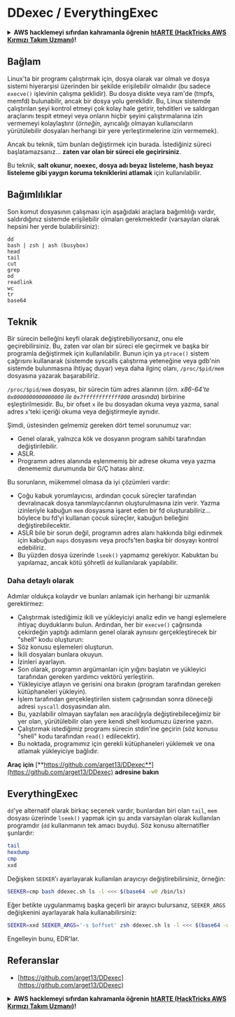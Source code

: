 # DDexec / EverythingExec

<details>

<summary><strong>AWS hacklemeyi sıfırdan kahramanla öğrenin</strong> <a href="https://training.hacktricks.xyz/courses/arte"><strong>htARTE (HackTricks AWS Kırmızı Takım Uzmanı)</strong></a><strong>!</strong></summary>

HackTricks'ı desteklemenin diğer yolları:

* **Şirketinizi HackTricks'te reklamınızı görmek veya HackTricks'i PDF olarak indirmek** için [**ABONELİK PLANLARI**](https://github.com/sponsors/carlospolop)'na göz atın!
* [**Resmi PEASS & HackTricks ürünlerini**](https://peass.creator-spring.com) edinin
* [**PEASS Ailesi'ni**](https://opensea.io/collection/the-peass-family) keşfedin, özel [**NFT'lerimizden**](https://opensea.io/collection/the-peass-family) oluşan koleksiyonumuz
* 💬 [**Discord grubuna**](https://discord.gg/hRep4RUj7f) veya [**telegram grubuna**](https://t.me/peass) **katılın** veya **Twitter** 🐦 [**@hacktricks_live**](https://twitter.com/hacktricks_live)'ı **takip edin**.
* **Hacking hilelerinizi** [**HackTricks**](https://github.com/carlospolop/hacktricks) ve [**HackTricks Cloud**](https://github.com/carlospolop/hacktricks-cloud) github reposuna **PR göndererek paylaşın**.

</details>

## Bağlam

Linux'ta bir programı çalıştırmak için, dosya olarak var olmalı ve dosya sistemi hiyerarşisi üzerinden bir şekilde erişilebilir olmalıdır (bu sadece `execve()` işlevinin çalışma şeklidir). Bu dosya diskte veya ram'de (tmpfs, memfd) bulunabilir, ancak bir dosya yolu gereklidir. Bu, Linux sistemde çalıştırılan şeyi kontrol etmeyi çok kolay hale getirir, tehditleri ve saldırgan araçlarını tespit etmeyi veya onların hiçbir şeyini çalıştırmalarına izin vermemeyi kolaylaştırır (_örneğin_, ayrıcalığı olmayan kullanıcıların yürütülebilir dosyaları herhangi bir yere yerleştirmelerine izin vermemek).

Ancak bu teknik, tüm bunları değiştirmek için burada. İstediğiniz süreci başlatamazsanız... **zaten var olan bir süreci ele geçirirsiniz**.

Bu teknik, **salt okunur, noexec, dosya adı beyaz listeleme, hash beyaz listeleme gibi yaygın koruma tekniklerini atlamak** için kullanılabilir.

## Bağımlılıklar

Son komut dosyasının çalışması için aşağıdaki araçlara bağımlılığı vardır, saldırdığınız sistemde erişilebilir olmaları gerekmektedir (varsayılan olarak hepsini her yerde bulabilirsiniz):
```
dd
bash | zsh | ash (busybox)
head
tail
cut
grep
od
readlink
wc
tr
base64
```
## Teknik

Bir sürecin belleğini keyfi olarak değiştirebiliyorsanız, onu ele geçirebilirsiniz. Bu, zaten var olan bir süreci ele geçirmek ve başka bir programla değiştirmek için kullanılabilir. Bunun için ya `ptrace()` sistem çağrısını kullanarak (sistemde syscalls çalıştırma yeteneğine veya gdb'nin sistemde bulunmasına ihtiyaç duyar) veya daha ilginç olanı, `/proc/$pid/mem` dosyasına yazarak başarabiliriz.

`/proc/$pid/mem` dosyası, bir sürecin tüm adres alanının (_örn. x86-64'te `0x0000000000000000` ile `0x7ffffffffffff000` arasında_) birbirine eşleştirilmesidir. Bu, bir ofset `x` ile bu dosyadan okuma veya yazma, sanal adres `x`'teki içeriği okuma veya değiştirmeyle aynıdır.

Şimdi, üstesinden gelmemiz gereken dört temel sorunumuz var:

* Genel olarak, yalnızca kök ve dosyanın program sahibi tarafından değiştirilebilir.
* ASLR.
* Programın adres alanında eşlenmemiş bir adrese okuma veya yazma denememiz durumunda bir G/Ç hatası alırız.

Bu sorunların, mükemmel olmasa da iyi çözümleri vardır:

* Çoğu kabuk yorumlayıcısı, ardından çocuk süreçler tarafından devralınacak dosya tanımlayıcılarının oluşturulmasına izin verir. Yazma izinleriyle kabuğun `mem` dosyasına işaret eden bir fd oluşturabiliriz... böylece bu fd'yi kullanan çocuk süreçler, kabuğun belleğini değiştirebilecektir.
* ASLR bile bir sorun değil, programın adres alanı hakkında bilgi edinmek için kabuğun `maps` dosyasını veya procfs'ten başka bir dosyayı kontrol edebiliriz.
* Bu yüzden dosya üzerinde `lseek()` yapmamız gerekiyor. Kabuktan bu yapılamaz, ancak kötü şöhretli `dd` kullanılarak yapılabilir.

### Daha detaylı olarak

Adımlar oldukça kolaydır ve bunları anlamak için herhangi bir uzmanlık gerektirmez:

* Çalıştırmak istediğimiz ikili ve yükleyiciyi analiz edin ve hangi eşlemelere ihtiyaç duyduklarını bulun. Ardından, her bir `execve()` çağrısında çekirdeğin yaptığı adımların genel olarak aynısını gerçekleştirecek bir "shell" kodu oluşturun:
* Söz konusu eşlemeleri oluşturun.
* İkili dosyaları bunlara okuyun.
* İzinleri ayarlayın.
* Son olarak, programın argümanları için yığını başlatın ve yükleyici tarafından gereken yardımcı vektörü yerleştirin.
* Yükleyiciye atlayın ve gerisini ona bırakın (program tarafından gereken kütüphaneleri yükleyin).
* İşlem tarafından gerçekleştirilen sistem çağrısından sonra döneceği adresi `syscall` dosyasından alın.
* Bu, yazılabilir olmayan sayfaları `mem` aracılığıyla değiştirebileceğimiz bir yer olan, yürütülebilir olan yere kendi shell kodumuzu üzerine yazın.
* Çalıştırmak istediğimiz programı sürecin stdin'ine geçirin (söz konusu "shell" kodu tarafından `read()` edilecektir).
* Bu noktada, programımız için gerekli kütüphaneleri yüklemek ve ona atlamak yükleyiciye bağlıdır.

**Araç için** [**https://github.com/arget13/DDexec**](https://github.com/arget13/DDexec) **adresine bakın**

## EverythingExec

`dd`'ye alternatif olarak birkaç seçenek vardır, bunlardan biri olan `tail`, `mem` dosyası üzerinde `lseek()` yapmak için şu anda varsayılan olarak kullanılan programdır (`dd` kullanmanın tek amacı buydu). Söz konusu alternatifler şunlardır:
```bash
tail
hexdump
cmp
xxd
```
Değişken `SEEKER`'ı ayarlayarak kullanılan arayıcıyı değiştirebilirsiniz, örneğin:
```bash
SEEKER=cmp bash ddexec.sh ls -l <<< $(base64 -w0 /bin/ls)
```
Eğer betikte uygulanmamış başka geçerli bir arayıcı bulursanız, `SEEKER_ARGS` değişkenini ayarlayarak hala kullanabilirsiniz:
```bash
SEEKER=xxd SEEKER_ARGS='-s $offset' zsh ddexec.sh ls -l <<< $(base64 -w0 /bin/ls)
```
Engelleyin bunu, EDR'lar.

## Referanslar
* [https://github.com/arget13/DDexec](https://github.com/arget13/DDexec)

<details>

<summary><strong>AWS hacklemeyi sıfırdan kahramanla öğrenin</strong> <a href="https://training.hacktricks.xyz/courses/arte"><strong>htARTE (HackTricks AWS Kırmızı Takım Uzmanı)</strong></a><strong>!</strong></summary>

HackTricks'i desteklemenin diğer yolları:

* **Şirketinizi HackTricks'te reklamınızı görmek veya HackTricks'i PDF olarak indirmek** için [**ABONELİK PLANLARI'na**](https://github.com/sponsors/carlospolop) göz atın!
* [**Resmi PEASS & HackTricks ürünlerini**](https://peass.creator-spring.com) edinin
* [**The PEASS Ailesi'ni**](https://opensea.io/collection/the-peass-family) keşfedin, özel [**NFT'lerimiz**](https://opensea.io/collection/the-peass-family) koleksiyonumuz
* 💬 [**Discord grubuna**](https://discord.gg/hRep4RUj7f) veya [**telegram grubuna**](https://t.me/peass) **katılın** veya **Twitter** 🐦 [**@hacktricks_live**](https://twitter.com/hacktricks_live)**'ı takip edin**.
* **Hacking hilelerinizi HackTricks ve HackTricks Cloud github depolarına PR göndererek paylaşın**.

</details>

